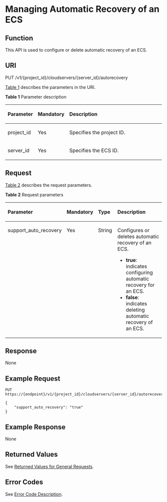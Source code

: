 # Managing Automatic Recovery of an ECS<a name="EN-US_TOPIC_0067600284"></a>

## Function<a name="en-us_topic_0057973216_section42686800"></a>

This API is used to configure or delete automatic recovery of an ECS.

## URI<a name="en-us_topic_0057972837_section48648066"></a>

PUT /v1/\{project\_id\}/cloudservers/\{server\_id\}/autorecovery

[Table 1](#table32475667)  describes the parameters in the URI.

**Table  1**  Parameter description

<a name="table32475667"></a>
<table><thead align="left"><tr id="row44937496"><th class="cellrowborder" valign="top" width="16.96%" id="mcps1.2.4.1.1"><p id="p16058544"><a name="p16058544"></a><a name="p16058544"></a>Parameter</p>
</th>
<th class="cellrowborder" valign="top" width="17.44%" id="mcps1.2.4.1.2"><p id="p25673664"><a name="p25673664"></a><a name="p25673664"></a>Mandatory</p>
</th>
<th class="cellrowborder" valign="top" width="65.60000000000001%" id="mcps1.2.4.1.3"><p id="p66300913"><a name="p66300913"></a><a name="p66300913"></a>Description</p>
</th>
</tr>
</thead>
<tbody><tr id="row1664874"><td class="cellrowborder" valign="top" width="16.96%" headers="mcps1.2.4.1.1 "><p id="p637140"><a name="p637140"></a><a name="p637140"></a>project_id</p>
</td>
<td class="cellrowborder" valign="top" width="17.44%" headers="mcps1.2.4.1.2 "><p id="p51608407"><a name="p51608407"></a><a name="p51608407"></a>Yes</p>
</td>
<td class="cellrowborder" valign="top" width="65.60000000000001%" headers="mcps1.2.4.1.3 "><p id="p37593705"><a name="p37593705"></a><a name="p37593705"></a>Specifies the project ID.</p>
</td>
</tr>
<tr id="row41565035"><td class="cellrowborder" valign="top" width="16.96%" headers="mcps1.2.4.1.1 "><p id="p11324657"><a name="p11324657"></a><a name="p11324657"></a>server_id</p>
</td>
<td class="cellrowborder" valign="top" width="17.44%" headers="mcps1.2.4.1.2 "><p id="p44882061"><a name="p44882061"></a><a name="p44882061"></a>Yes</p>
</td>
<td class="cellrowborder" valign="top" width="65.60000000000001%" headers="mcps1.2.4.1.3 "><p id="p11568292"><a name="p11568292"></a><a name="p11568292"></a>Specifies the ECS ID.</p>
</td>
</tr>
</tbody>
</table>

## Request<a name="en-us_topic_0057972837_section35179415"></a>

[Table 2](#table10194370103926)  describes the request parameters.

**Table  2**  Request parameters

<a name="table10194370103926"></a>
<table><thead align="left"><tr id="row2464269103926"><th class="cellrowborder" valign="top" width="16.90830916908309%" id="mcps1.2.5.1.1"><p id="p65388140103926"><a name="p65388140103926"></a><a name="p65388140103926"></a>Parameter</p>
</th>
<th class="cellrowborder" valign="top" width="17.428257174282567%" id="mcps1.2.5.1.2"><p id="p2158837123413"><a name="p2158837123413"></a><a name="p2158837123413"></a>Mandatory</p>
</th>
<th class="cellrowborder" valign="top" width="13.698630136986301%" id="mcps1.2.5.1.3"><p id="p61948020103926"><a name="p61948020103926"></a><a name="p61948020103926"></a>Type</p>
</th>
<th class="cellrowborder" valign="top" width="51.96480351964803%" id="mcps1.2.5.1.4"><p id="p29680796103926"><a name="p29680796103926"></a><a name="p29680796103926"></a>Description</p>
</th>
</tr>
</thead>
<tbody><tr id="row55334285103926"><td class="cellrowborder" valign="top" width="16.90830916908309%" headers="mcps1.2.5.1.1 "><p id="p52892102103926"><a name="p52892102103926"></a><a name="p52892102103926"></a>support_auto_recovery</p>
</td>
<td class="cellrowborder" valign="top" width="17.428257174282567%" headers="mcps1.2.5.1.2 "><p id="p15158337163413"><a name="p15158337163413"></a><a name="p15158337163413"></a>Yes</p>
</td>
<td class="cellrowborder" valign="top" width="13.698630136986301%" headers="mcps1.2.5.1.3 "><p id="p56401904103926"><a name="p56401904103926"></a><a name="p56401904103926"></a>String</p>
</td>
<td class="cellrowborder" valign="top" width="51.96480351964803%" headers="mcps1.2.5.1.4 "><p id="p4477201211456"><a name="p4477201211456"></a><a name="p4477201211456"></a>Configures or deletes automatic recovery of an ECS.</p>
<a name="ul1796286911458"></a><a name="ul1796286911458"></a><ul id="ul1796286911458"><li><strong id="b842352706133929"><a name="b842352706133929"></a><a name="b842352706133929"></a>true</strong>: indicates configuring automatic recovery for an ECS.</li><li><strong id="b842352706134346"><a name="b842352706134346"></a><a name="b842352706134346"></a>false</strong>: indicates deleting automatic recovery of an ECS.</li></ul>
</td>
</tr>
</tbody>
</table>

## Response<a name="section46887454104452"></a>

None

## Example Request<a name="section23010434414"></a>

```
PUT https://{endpoint}/v1/{project_id}/cloudservers/{server_id}/autorecovery
```

```
{
    "support_auto_recovery": "true"
}
```

## Example Response<a name="section1579918291477"></a>

None

## Returned Values<a name="section38423777104228"></a>

See  [Returned Values for General Requests](returned-values-for-general-requests.md).

## Error Codes<a name="section85821649202813"></a>

See  [Error Code Description](error-code-description.md).

